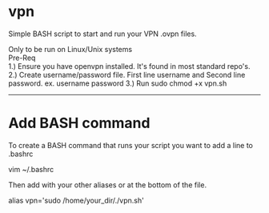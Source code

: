 # vpn
Simple BASH script to start and run your VPN .ovpn files. 

Only to be run on Linux/Unix systems\
Pre-Req\
1.) Ensure you have openvpn installed. It's found in most standard repo's.
2.) Create username/password file. First line username and Second line password.
ex.
	username
	password
3.) Run sudo chmod +x vpn.sh
_____________

# Add BASH command 
To create a BASH command that runs your script you want to add a line to .bashrc

vim ~/.bashrc

Then add with your other aliases or at the bottom of the file.

alias vpn='sudo /home/your_dir/./vpn.sh'
